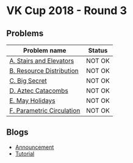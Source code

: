 # VK Cup 2018 - Round 3

## Problems

|Problem name|Status|
|------------|---------|
| [A. Stairs and Elevators](problems/A._Stairs_and_Elevators.md)|NOT OK|
| [B. Resource Distribution](problems/B._Resource_Distribution.md)|NOT OK|
| [C. Big Secret](problems/C._Big_Secret.md)|NOT OK|
| [D. Aztec Catacombs](problems/D._Aztec_Catacombs.md)|NOT OK|
| [E. May Holidays](problems/E._May_Holidays.md)|NOT OK|
| [F. Parametric Circulation](problems/F._Parametric_Circulation.md)|NOT OK|
## Blogs

- [Announcement](blogs/Announcement.md)
- [Tutorial](blogs/Tutorial.md)
